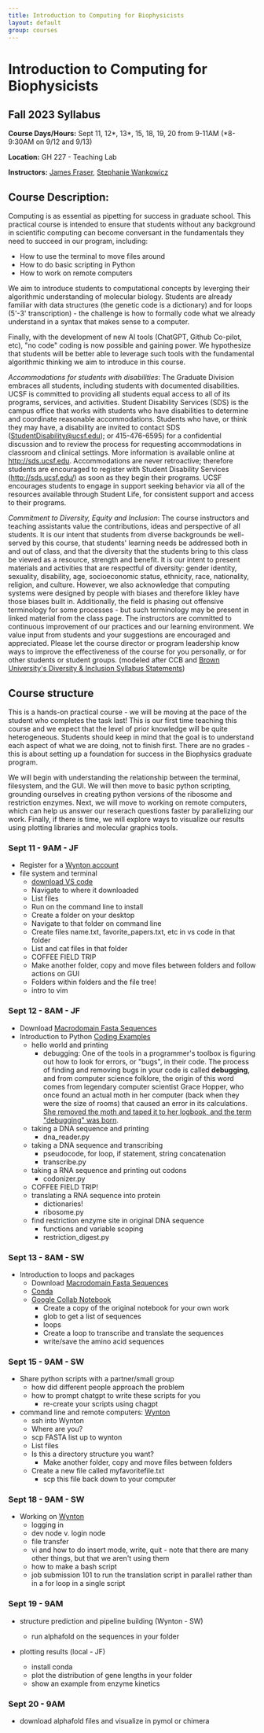 ```yaml
---
title: Introduction to Computing for Biophysicists
layout: default
group: courses
---
```


# Introduction to Computing for Biophysicists

## Fall 2023 Syllabus

**Course Days/Hours:** Sept 11, 12*, 13*, 15, 18, 19, 20 from 9-11AM (*8-9:30AM on 9/12 and 9/13)

**Location:** GH 227 - Teaching Lab

**Instructors:** [James Fraser](mailto:jfraser@fraserlab.com), [Stephanie Wankowicz](mailto:mullane.stephanie@gmail.com)


## Course Description:
Computing is as essential as pipetting for success in graduate school. This practical course is intended to ensure that students without any background in scientific computing can become conversant in the fundamentals they need to succeed in our program, including:

- How to use the terminal to move files around
- How to do basic scripting in Python
- How to work on remote computers


We aim to introduce students to computational concepts by leverging their algorithmic understanding of molecular biology. Students are already familiar with data structures (the genetic code is a dictionary) and for loops (5'-3' transcription) - the challenge is how to formally code what we already understand in a syntax that makes sense to a computer. 


Finally, with the development of new AI tools (ChatGPT, Github Co-pilot, etc), "no code" coding is now possible and gaining power. We hypothesize that students will be better able to leverage such tools with the fundamental algorithmic thinking we aim to introduce in this course. 


*Accommodations for students with disabilities*: The Graduate Division embraces all students, including students with documented disabilities. UCSF is committed to providing all students equal access to all of its programs, services, and activities. Student Disability Services (SDS) is the campus office that works with students who have disabilities to determine and coordinate reasonable accommodations. Students who have, or think they may have, a disability are invited to contact SDS (StudentDisability@ucsf.edu); or 415-476-6595) for a confidential discussion and to review the process for requesting accommodations in classroom and clinical settings. More information is available online at http://sds.ucsf.edu. Accommodations are never retroactive; therefore students are encouraged to register with Student Disability Services (http://sds.ucsf.edu/) as soon as they begin their programs. UCSF encourages students to engage in support seeking behavior via all of the resources available through Student Life, for consistent support and access to their programs.

*Commitment to Diversity, Equity and Inclusion*: The course instructors and teaching assistants value the contributions, ideas and perspective of all students. It is our intent that students from diverse backgrounds be well-served by this course, that students' learning needs be addressed both in and out of class, and that the diversity that the students bring to this class be viewed as a resource, strength and benefit. It is our intent to present materials and activities that are respectful of diversity: gender identity, sexuality, disability, age, socioeconomic status, ethnicity, race, nationality, religion, and culture. However, we also acknowledge that computing systems were designed by people with biases and therefore likley have those biases built in. Additionally, the field is phasing out offensive terminology for some processes - but such terminology may be present in linked material from the class page. The instructors are committed to continuous improvement of our practices and our learning environment. We value input from students and your suggestions are encouraged and appreciated. Please let the course director or program leadership know ways to improve the effectiveness of the course for you personally, or for other students or student groups. (modeled after CCB and [Brown University's Diversity & Inclusion Syllabus Statements](https://www.brown.edu/sheridan/teaching-learning-resources/inclusive-teaching/statements))

## Course structure
This is a hands-on practical course - we will be moving at the pace of the student who completes the task last! This is our first time teaching this course and we expect that the level of prior knowledge will be quite heterogeneous. Students should keep in mind that the goal is to understand each aspect of what we are doing, not to finish first. There are no grades - this is about setting up a foundation for success in the Biophysics graduate program. 


We will begin with understanding the relationship between the terminal, filesystem, and the GUI. We will then move to basic python scripting, grounding ourselves in creating python versions of the ribosome and restriction enzymes. Next, we will move to working on remote computers, which can help us answer our reserach questions faster by parallelizing our work. Finally, if there is time, we will explore ways to visualize our results using plotting libraries and molecular graphics tools. 


### Sept 11 - 9AM - JF
- Register for a [Wynton account](https://wynton.ucsf.edu/hpc/about/join.html)
- file system and terminal
    - [download VS code](https://code.visualstudio.com/download)
    - Navigate to where it downloaded
    - List files
    - Run on the command line to install
    - Create a folder on your desktop
    - Navigate to that folder on command line
    - Create files name.txt, favorite_papers.txt, etc in vs code in that folder
    - List and cat files in that folder
    - COFFEE FIELD TRIP
    - Make another folder, copy and move files between folders and follow actions on GUI
    - Folders within folders and the file tree!
    - intro to vim

### Sept 12 - 8AM - JF
- Download [Macrodomain Fasta Sequences](https://ucsf.box.com/s/6p6mtsnawsxusy9z5jyg5idwov78fc1r)
- Introduction to Python [Coding Examples](https://ucsf.app.box.com/folder/225609337521)
    - hello world and printing
        - debugging: One of the tools in a programmer's toolbox is figuring out how to look for errors, or "bugs", in their code. The process of finding and removing bugs in your code is called **debugging**, and from computer science folklore, the origin of this word comes from legendary computer scientist Grace Hopper, who once found an actual moth in her computer (back when they were the size of rooms) that caused an error in its calculations. [She removed the moth and taped it to her logbook, and the term "debugging" was born](https://sites.pitt.edu/~super1/lecture/lec44911/img019.JPG).
    - taking a DNA sequence and printing
        - dna_reader.py
    - taking a DNA sequence and transcribing
        - pseudocode, for loop, if statement, string concatenation
        - transcribe.py
    - taking a RNA sequence and printing out codons
        - codonizer.py
    - COFFEE FIELD TRIP!
    - translating a RNA sequence into protein
        - dictionaries!
        - ribosome.py
    - find restriction enzyme site in original DNA sequence
        - functions and variable scoping
        - restriction_digest.py
        
### Sept 13 - 8AM - SW
- Introduction to loops and packages
    - Download [Macrodomain Fasta Sequences](https://ucsf.box.com/s/6p6mtsnawsxusy9z5jyg5idwov78fc1r)
    - [Conda](https://docs.conda.io/en/latest/)
    - [Google Collab Notebook](https://colab.research.google.com/drive/1OJkzLZYxLImzxHsYQ30g6IppNbuLt5YC?usp=sharing) 
        - Create a copy of the original notebook for your own work
        - glob to get a list of sequences
        - loops
        - Create a loop to transcribe and translate the sequences
        - write/save the amino acid sequences 

### Sept 15 - 9AM - SW
- Share python scripts with a partner/small group
    - how did different people approach the problem
    - how to prompt chatgpt to write these scripts for you
        - re-create your scripts using chagpt
- command line and remote computers: [Wynton](https://wynton.ucsf.edu/hpc/index.html)
    - ssh into Wynton
    - Where are you?
    - scp FASTA list up to wynton    
    - List files
    - Is this a directory structure you want?
        - Make another folder, copy and move files between folders
    - Create a new file called myfavoritefile.txt
        - scp this file back down to your computer


### Sept 18 - 9AM - SW 
- Working on [Wynton](https://wynton.ucsf.edu/hpc/index.html) 
    - logging in
    - dev node v. login node
    - file transfer
    - vi and how to do insert mode, write, quit - note that there are many other things, but that we aren't using them
    - how to make a bash script 
    - job submission 101 to run the translation script in parallel rather than in a for loop in a single script

### Sept 19 - 9AM
- structure prediction and pipeline building (Wynton - SW)
    - run alphafold on the sequences in your folder
      
- plotting results (local - JF)
    - install conda
    - plot the distribution of gene lengths in your folder
    - show an example from enzyme kinetics

### Sept 20 - 9AM
- download alphafold files and visualize in pymol or chimera
